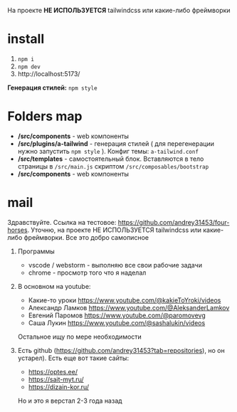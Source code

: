 На проекте **НЕ ИСПОЛЬЗУЕТСЯ** tailwindcss или какие-либо фреймворки

# install

1. `npm i`
2. `npm dev`
3. http://localhost:5173/

**Генерация стилей:** `npm style`

# Folders map

- **/src/components** - web компоненты
- **/src/plugins/a-tailwind** - генерация стилей ( для перегенерации нужно
  запустить `npm style` ). Конфиг темы: `a-tailwind.conf`
- **/src/templates** - самостоятельный блок. Вставляются в тело страницы в
  `/src/main.js` скриптом `/src/composables/bootstrap`
- **/src/components** - web компоненты

# mail

Здравствуйте. Ссылка на тестовое: https://github.com/andrey31453/four-horses.
Уточню, на проекте НЕ ИСПОЛЬЗУЕТСЯ tailwindcss или какие-либо фреймворки. Все
это добро самописное

1. Программы

   - vscode / webstorm - выполняю все свои рабочие задачи
   - chrome - просмотр того что я наделал

2. В основном на youtube:

   - Какие-то уроки https://www.youtube.com/@kakieToYroki/videos
   - Александр Ламков https://www.youtube.com/@AleksanderLamkov
   - Евгений Паромов https://www.youtube.com/@paromovevg
   - Саша Лукин https://www.youtube.com/@sashalukin/videos

   Остальное ищу по мере необходимости

3. Есть github (https://github.com/andrey31453?tab=repositories), но он
   устарел). Есть еще вот такие сайты:

   - https://optes.ee/
   - https://sait-myt.ru/
   - https://dizain-kor.ru/

   Но и это я верстал 2-3 года назад
